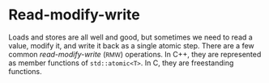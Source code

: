 # Read-modify-write

Loads and stores are all well and good,
but sometimes we need to read a value, modify it,
and write it back as a single atomic step.
There are a few common *read-modify-write* (<small>RMW</small>) operations.
In C++, they are represented as member functions of `std::atomic<T>`.
In C, they are freestanding functions.
